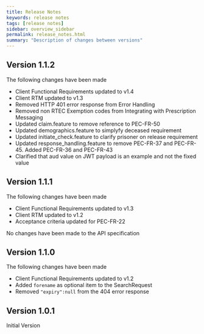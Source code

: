 ```yaml
---
title: Release Notes
keywords: release notes 
tags: [release notes]
sidebar: overview_sidebar
permalink: release_notes.html
summary: "Description of changes between versions"
---
```

## Version 1.1.2 ##
The following changes have been made
* Client Functional Requirements updated to v1.4
* Client RTM updated to v1.3
* Removed HTTP 401 error response from Error Handling
* Removed non RTEC Exemption codes from Integrating with Prescription Messaging
* Updated claim.feature to remove reference to PEC-FR-50
* Updated demographics.feature to simplyfy deceased requirement
* Updated initiate_check.feature to clarify prisoner on release requirement
* Updated response_handling.feature to remove PEC-FR-37 and PEC-FR-45.  Added PEC-FR-36 and PEC-FR-43
* Clarified that aud value on JWT payload is an example and not the fixed value

## Version 1.1.1 ##
The following changes have been made
 * Client Functional Requirements updated to v1.3
 * Client RTM updated to v1.2
 * Acceptance criteria updated for PEC-FR-22

No changes have been made to the API specification


## Version 1.1.0 ##
The following changes have been made
 * Client Functional Requirements updated to v1.2
 * Added `forename` as optional item to the SearchRequest
 * Removed `"expiry":null` from the 404 error response


## Version 1.0.1 ##
Initial Version